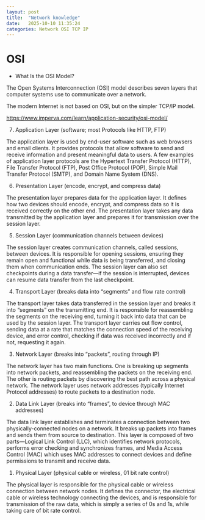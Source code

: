 ```yaml
---
layout: post
title:  "Network knowledge"
date:   2025-10-10 11:35:24
categories: Network OSI TCP IP
---
```


# OSI
* What Is the OSI Model?

The Open Systems Interconnection (OSI) model describes seven layers that computer systems use to communicate over a network.

The modern Internet is not based on OSI, but on the simpler TCP/IP model.

https://www.imperva.com/learn/application-security/osi-model/

7. Application Layer (software; most Protocols like HTTP, FTP)

The application layer is used by end-user software such as web browsers and email clients.
It provides protocols that allow software to send and receive information and present meaningful data to users.
A few examples of application layer protocols are the Hypertext Transfer Protocol (HTTP), File Transfer Protocol (FTP), 
Post Office Protocol (POP), Simple Mail Transfer Protocol (SMTP), and Domain Name System (DNS).

6. Presentation Layer (encode, encrypt, and compress data)

The presentation layer prepares data for the application layer. It defines how two devices should encode, encrypt, and compress data so it is received correctly on the other end. The presentation layer takes any data transmitted by the application layer and prepares it for transmission over the session layer.

5. Session Layer (communication channels between devices)

The session layer creates communication channels, called sessions, between devices. It is responsible for opening sessions, ensuring they remain open and functional while data is being transferred, and closing them when communication ends. The session layer can also set checkpoints during a data transfer—if the session is interrupted, devices can resume data transfer from the last checkpoint.

4. Transport Layer (breaks data into “segments” and flow rate control)

The transport layer takes data transferred in the session layer and breaks it into “segments” on the transmitting end. It is responsible for reassembling the segments on the receiving end, turning it back into data that can be used by the session layer. The transport layer carries out flow control, sending data at a rate that matches the connection speed of the receiving device, and error control, checking if data was received incorrectly and if not, requesting it again.

3. Network Layer (breaks into “packets”, routing through IP)

The network layer has two main functions. One is breaking up segments into network packets, and reassembling the packets on the receiving end. The other is routing packets by discovering the best path across a physical network. The network layer uses network addresses (typically Internet Protocol addresses) to route packets to a destination node.

2. Data Link Layer (breaks into “frames”, to device through MAC addresses)

The data link layer establishes and terminates a connection between two physically-connected nodes on a network. It breaks up packets into frames and sends them from source to destination. This layer is composed of two parts—Logical Link Control (LLC), which identifies network protocols, performs error checking and synchronizes frames, and Media Access Control (MAC) which uses MAC addresses to connect devices and define permissions to transmit and receive data.

1. Physical Layer (physical cable or wireless, 01 bit rate control)

The physical layer is responsible for the physical cable or wireless connection between network nodes. It defines the connector, the electrical cable or wireless technology connecting the devices, and is responsible for transmission of the raw data, which is simply a series of 0s and 1s, while taking care of bit rate control.
